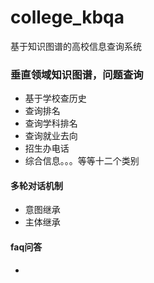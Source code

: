 # college_kbqa
基于知识图谱的高校信息查询系统
### 垂直领域知识图谱，问题查询
* 基于学校查历史
* 查询排名
* 查询学科排名
* 查询就业去向
* 招生办电话
* 综合信息。。。等等十二个类别
#### 多轮对话机制
* 意图继承
* 主体继承
#### faq问答
* 
